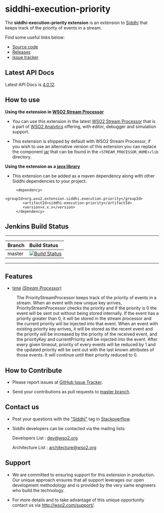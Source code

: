 siddhi-execution-priority
======================================

The **siddhi-execution-priority extension** is an extension to <a target="_blank" href="https://wso2.github.io/siddhi">Siddhi</a> that keeps track of the priority of events in a stream.

Find some useful links below:

* <a target="_blank" href="https://github.com/wso2-extensions/siddhi-execution-priority">Source code</a>
* <a target="_blank" href="https://github.com/wso2-extensions/siddhi-execution-priority/releases">Releases</a>
* <a target="_blank" href="https://github.com/wso2-extensions/siddhi-execution-priority/issues">Issue tracker</a>

## Latest API Docs 

Latest API Docs is <a target="_blank" href="https://wso2-extensions.github.io/siddhi-execution-priority/api/4.0.12">4.0.12</a>.

## How to use 

**Using the extension in <a target="_blank" href="https://github.com/wso2/product-sp">WSO2 Stream Processor</a>**

* You can use this extension in the latest <a target="_blank" href="https://github.com/wso2/product-sp/releases">WSO2 Stream Processor</a> that is a part of <a target="_blank" href="http://wso2.com/analytics?utm_source=gitanalytics&utm_campaign=gitanalytics_Jul17">WSO2 Analytics</a> offering, with editor, debugger and simulation support. 

* This extension is shipped by default with WSO2 Stream Processor, if you wish to use an alternative version of this extension you can replace the component <a target="_blank" href="https://github.com/wso2-extensions/siddhi-execution-priority/releases">jar</a> that can be found in the `<STREAM_PROCESSOR_HOME>/lib` directory.

**Using the extension as a <a target="_blank" href="https://wso2.github.io/siddhi/documentation/running-as-a-java-library">java library</a>**

* This extension can be added as a maven dependency along with other Siddhi dependencies to your project.

```
     <dependency>
        <groupId>org.wso2.extension.siddhi.execution.priority</groupId>
        <artifactId>siddhi-execution-priority</artifactId>
        <version>x.x.x</version>
     </dependency>
```

## Jenkins Build Status

---

|  Branch | Build Status |
| :------ |:------------ | 
| master  | [![Build Status](https://wso2.org/jenkins/job/siddhi/job/siddhi-execution-priority/badge/icon)](https://wso2.org/jenkins/job/siddhi/job/siddhi-execution-priority/) |

---

## Features

* <a target="_blank" href="https://wso2-extensions.github.io/siddhi-execution-priority/api/4.0.12/#time-stream-processor">time</a> *<a target="_blank" href="https://wso2.github.io/siddhi/documentation/siddhi-4.0/#stream-processor">(Stream Processor)</a>*<br><div style="padding-left: 1em;"><p>The PriorityStreamProcessor keeps track of the priority of events in a stream. When an event with new unique key arrives, PriorityStreamProcessor checks the priority and if the priority is 0 the event will be sent out without being stored internally. If the event has a priority greater than 0, it will be stored in the stream processor and the current priority will be injected into that event.  When an event with existing priority key arrives, it will be stored as the recent event and the priority will be increased by the priority of the received event, and the priorityKey and  currentPriority will be injected into the event. After every given timeout, priority of every events will be reduced by 1 and the updated priority will be sent out with the last known attributes of those events. It will continue until their priority reduced to 0.</p></div>

## How to Contribute
 
  * Please report issues at <a target="_blank" href="https://github.com/wso2-extensions/siddhi-execution-priority/issues">GitHub Issue Tracker</a>.
  
  * Send your contributions as pull requests to <a target="_blank" href="https://github.com/wso2-extensions/siddhi-execution-priority/tree/master">master branch</a>. 
 
## Contact us 

 * Post your questions with the <a target="_blank" href="http://stackoverflow.com/search?q=siddhi">"Siddhi"</a> tag in <a target="_blank" href="http://stackoverflow.com/search?q=siddhi">Stackoverflow</a>. 
 
 * Siddhi developers can be contacted via the mailing lists:
 
    Developers List   : [dev@wso2.org](mailto:dev@wso2.org)
    
    Architecture List : [architecture@wso2.org](mailto:architecture@wso2.org)
 
## Support 

* We are committed to ensuring support for this extension in production. Our unique approach ensures that all support leverages our open development methodology and is provided by the very same engineers who build the technology. 

* For more details and to take advantage of this unique opportunity contact us via <a target="_blank" href="http://wso2.com/support?utm_source=gitanalytics&utm_campaign=gitanalytics_Jul17">http://wso2.com/support/</a>. 

